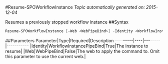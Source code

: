 #Resume-SPOWorkflowInstance
*Topic automatically generated on: 2015-12-04*

Resumes a previously stopped workflow instance
##Syntax
```powershell
Resume-SPOWorkflowInstance [-Web <WebPipeBind>] -Identity <WorkflowInstancePipeBind>
```


##Parameters
Parameter|Type|Required|Description
---------|----|--------|-----------
|Identity|WorkflowInstancePipeBind|True|The instance to resume|
|Web|WebPipeBind|False|The web to apply the command to. Omit this parameter to use the current web.|
